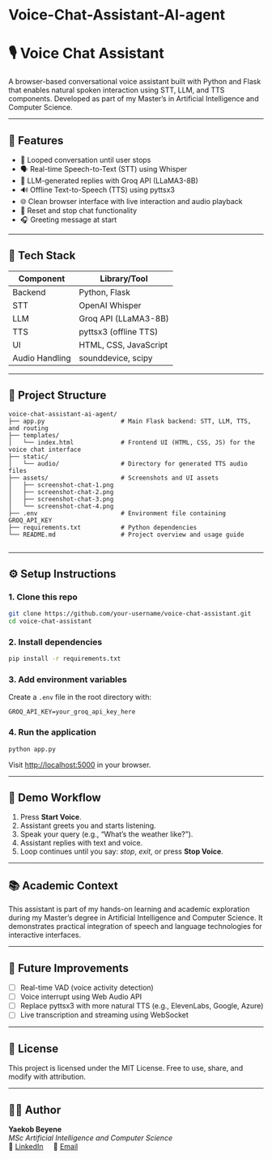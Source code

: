 # Voice-Chat-Assistant-AI-agent
# 🎙️ Voice Chat Assistant

A browser-based conversational voice assistant built with Python and Flask that enables natural spoken interaction using STT, LLM, and TTS components. Developed as part of my Master’s in Artificial Intelligence and Computer Science.

---

## 🚀 Features

- 🔁 Looped conversation until user stops
- 🗣️ Real-time Speech-to-Text (STT) using Whisper
- 🤖 LLM-generated replies with Groq API (LLaMA3-8B)
- 🔊 Offline Text-to-Speech (TTS) using pyttsx3
- 🌐 Clean browser interface with live interaction and audio playback
- 🔄 Reset and stop chat functionality
- 🎧 Greeting message at start

---

## 🧠 Tech Stack

| Component      | Library/Tool            |
|----------------|--------------------------|
| Backend        | Python, Flask            |
| STT            | OpenAI Whisper           |
| LLM            | Groq API (LLaMA3-8B)     |
| TTS            | pyttsx3 (offline TTS)    |
| UI             | HTML, CSS, JavaScript    |
| Audio Handling | sounddevice, scipy       |

---

## 📁 Project Structure

```
voice-chat-assistant-ai-agent/
├── app.py                     # Main Flask backend: STT, LLM, TTS, and routing
├── templates/
│   └── index.html             # Frontend UI (HTML, CSS, JS) for the voice chat interface
├── static/
│   └── audio/                 # Directory for generated TTS audio files
├── assets/                    # Screenshots and UI assets
│   ├── screenshot-chat-1.png
│   ├── screenshot-chat-2.png
│   ├── screenshot-chat-3.png
│   └── screenshot-chat-4.png
├── .env                       # Environment file containing GROQ_API_KEY
├── requirements.txt           # Python dependencies
└── README.md                  # Project overview and usage guide


```

---

## ⚙️ Setup Instructions

### 1. Clone this repo

```bash
git clone https://github.com/your-username/voice-chat-assistant.git
cd voice-chat-assistant
```

### 2. Install dependencies

```bash
pip install -r requirements.txt
```

### 3. Add environment variables

Create a `.env` file in the root directory with:

```
GROQ_API_KEY=your_groq_api_key_here
```

### 4. Run the application

```bash
python app.py
```

Visit [http://localhost:5000](http://localhost:5000) in your browser.

---

## 🧪 Demo Workflow

1. Press **Start Voice**.
2. Assistant greets you and starts listening.
3. Speak your query (e.g., “What’s the weather like?”).
4. Assistant replies with text and voice.
5. Loop continues until you say: _stop_, _exit_, or press **Stop Voice**.

---

## 📚 Academic Context

This assistant is part of my hands-on learning and academic exploration during my Master’s degree in Artificial Intelligence and Computer Science. It demonstrates practical integration of speech and language technologies for interactive interfaces.

---

## 🚀 Future Improvements

- [ ] Real-time VAD (voice activity detection)
- [ ] Voice interrupt using Web Audio API
- [ ] Replace pyttsx3 with more natural TTS (e.g., ElevenLabs, Google, Azure)
- [ ] Live transcription and streaming using WebSocket

---

## 📄 License

This project is licensed under the MIT License. Free to use, share, and modify with attribution.

---

## 👨‍💻 Author

**Yaekob Beyene**  
_MSc Artificial Intelligence and Computer Science_  
🔗 [LinkedIn](#) &nbsp;&nbsp;&nbsp; 📧 [Email](#)

